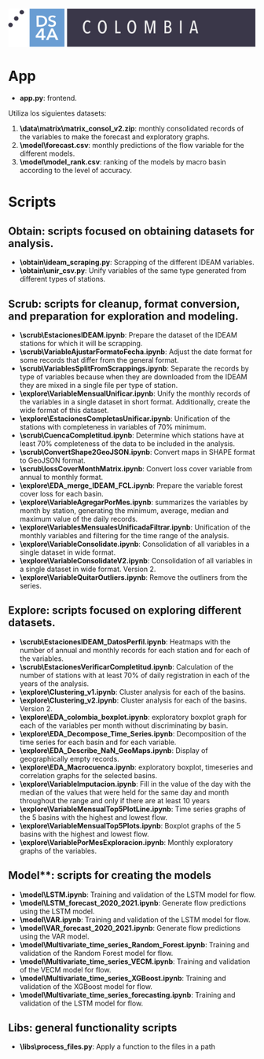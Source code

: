 ![DS4A2020](/FrontEnd/assets/img/DS4A.svg)

# App
+ **app.py**: frontend.

Utiliza los siguientes datasets:
1. **\data\matrix\matrix_consol_v2.zip**: monthly consolidated records of the variables to make the forecast and exploratory graphs.
2. **\model\forecast.csv**: monthly predictions of the flow variable for the different models.
3. **\model\model_rank.csv**: ranking of the models by macro basin according to the level of accuracy.

# Scripts
## Obtain: scripts focused on obtaining datasets for analysis.
- **\obtain\ideam_scraping.py**: Scrapping of the different IDEAM variables.
- **\obtain\unir_csv.py**: Unify variables of the same type generated from different types of stations.

## Scrub: scripts for cleanup, format conversion, and preparation for exploration and modeling.
- **\scrub\EstacionesIDEAM.ipynb**: Prepare the dataset of the IDEAM stations for which it will be scrapping.
- **\scrub\VariableAjustarFormatoFecha.ipynb**: Adjust the date format for some records that differ from the general format.
- **\scrub\VariablesSplitFromScrappings.ipynb**: Separate the records by type of variables because when they are downloaded from the IDEAM they are mixed in a single file per type of station.
- **\explore\VariableMensualUnificar.ipynb**: Unify the monthly records of the variables in a single dataset in short format. Additionally, create the wide format of this dataset.
- **\explore\EstacionesCompletasUnificar.ipynb**: Unification of the stations with completeness in variables of 70% minimum.
- **\scrub\CuencaCompletitud.ipynb**: Determine which stations have at least 70% completeness of the data to be included in the analysis.
- **\scrub\ConvertShape2GeoJSON.ipynb**: Convert maps in SHAPE format to GeoJSON format.
- **\scrub\lossCoverMonthMatrix.ipynb**: Convert loss cover variable from annual to monthly format.
- **\explore\EDA_merge_IDEAM_FCL.ipynb**: Prepare the variable forest cover loss for each basin.
- **\explore\VariableAgregarPorMes.ipynb**: summarizes the variables by month by station, generating the minimum, average, median and maximum value of the daily records.
- **\explore\VariablesMensualesUnificadaFiltrar.ipynb**: Unification of the monthly variables and filtering for the time range of the analysis.
- **\explore\VariableConsolidate.ipynb**: Consolidation of all variables in a single dataset in wide format.
- **\explore\VariableConsolidateV2.ipynb**: Consolidation of all variables in a single dataset in wide format. Version 2.
- **\explore\VariableQuitarOutliers.ipynb**: Remove the outliners from the series.

## Explore: scripts focused on exploring different datasets.
- **\scrub\EstacionesIDEAM_DatosPerfil.ipynb**: Heatmaps with the number of annual and monthly records for each station and for each of the variables.
- **\scrub\EstacionesVerificarCompletitud.ipynb**: Calculation of the number of stations with at least 70% of daily registration in each of the years of the analysis.
- **\explore\Clustering_v1.ipynb**: Cluster analysis for each of the basins.
- **\explore\Clustering_v2.ipynb**: Cluster analysis for each of the basins. Version 2.
- **\explore\EDA_colombia_boxplot.ipynb**: exploratory boxplot graph for each of the variables per month without discriminating by basin.
- **\explore\EDA_Decompose_Time_Series.ipynb**: Decomposition of the time series for each basin and for each variable.
- **\explore\EDA_Describe_NaN_GeoMaps.ipynb**: Display of geographically empty records.
- **\explore\EDA_Macrocuenca.ipynb**: exploratory boxplot, timeseries and correlation graphs for the selected basins.
- **\explore\VariableImputacion.ipynb**: Fill in the value of the day with the median of the values ​​that were held for the same day and month throughout the range and only if there are at least 10 years
- **\explore\VariableMensualTop5PlotLine.ipynb**: Time series graphs of the 5 basins with the highest and lowest flow.
- **\explore\VariableMensualTop5Plots.ipynb**: Boxplot graphs of the 5 basins with the highest and lowest flow.
- **\explore\VariablePorMesExploracion.ipynb**:  Monthly exploratory graphs of the variables.

## Model**: scripts for creating the models
- **\model\LSTM.ipynb**: Training and validation of the LSTM model for flow.
- **\model\LSTM_forecast_2020_2021.ipynb**: Generate flow predictions using the LSTM model.
- **\model\VAR.ipynb**: Training and validation of the LSTM model for flow.
- **\model\VAR_forecast_2020_2021.ipynb**: Generate flow predictions using the VAR model.
- **\model\Multivariate_time_series_Random_Forest.ipynb**: Training and validation of the Random Forest model for flow.
- **\model\Multivariate_time_series_VECM.ipynb**: Training and validation of the VECM model for flow.
- **\model\Multivariate_time_series_XGBoost.ipynb**: Training and validation of the XGBoost model for flow.
- **\model\Multivariate_time_series_forecasting.ipynb**: Training and validation of the LSTM model for flow.

## Libs: general functionality scripts
- **\libs\process_files.py**: Apply a function to the files in a path
